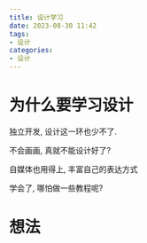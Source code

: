 ```yaml
---
title: 设计学习
date: 2023-08-30 11:42
tags:
- 设计
categories:
- 设计
---
```


# 为什么要学习设计

独立开发, 设计这一环也少不了. 

不会画画, 真就不能设计好了? 

自媒体也用得上, 丰富自己的表达方式

学会了, 哪怕做一些教程呢? 

# 想法

